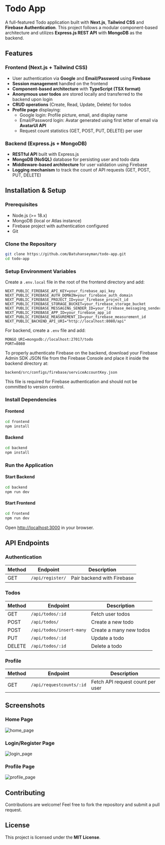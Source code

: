 # Todo App

A full-featured Todo application built with **Next.js**, **Tailwind CSS** and **Firebase Authentication**. This project follows a modular component-based architecture and utilizes **Express.js REST API** with **MongoDB** as the backend.

## Features

### Frontend (Next.js + Tailwind CSS)
- User authentication via **Google** and **Email/Password** using **Firebase**
- **Session management** handled on the frontend
- **Component-based architecture** with **TypeScript (TSX format)**
- **Anonymous user todos** are stored locally and transferred to the backend upon login
- **CRUD operations** (Create, Read, Update, Delete) for todos
- **Profile page** displaying:
  - Google login: Profile picture, email, and display name
  - Email/Password login: Avatar generated using first letter of email via **AvatarUI API**
  - Request count statistics (GET, POST, PUT, DELETE) per user

### Backend (Express.js + MongoDB)
- **RESTful API** built with Express.js
- **MongoDB (NoSQL)** database for persisting user and todo data
- **Middleware-based architecture** for user validation using Firebase
- **Logging mechanism** to track the count of API requests (GET, POST, PUT, DELETE)

## Installation & Setup

### Prerequisites
- Node.js (>= 18.x)
- MongoDB (local or Atlas instance)
- Firebase project with authentication configured
- Git

### Clone the Repository
```sh
git clone https://github.com/Batuhanseyman/todo-app.git
cd todo-app
```

### Setup Environment Variables
Create a `.env.local` file in the root of the frontend directory and add:
```env
NEXT_PUBLIC_FIREBASE_API_KEY=your_firebase_api_key
NEXT_PUBLIC_FIREBASE_AUTH_DOMAIN=your_firebase_auth_domain
NEXT_PUBLIC_FIREBASE_PROJECT_ID=your_firebase_project_id
NEXT_PUBLIC_FIREBASE_STORAGE_BUCKET=your_firebase_storage_bucket
NEXT_PUBLIC_FIREBASE_MESSAGING_SENDER_ID=your_firebase_messaging_sender_id
NEXT_PUBLIC_FIREBASE_APP_ID=your_firebase_app_id
NEXT_PUBLIC_FIREBASE_MEASUREMENT_ID=your_firebase_measurement_id
NEXT_PUBLIC_BACKEND_API_URI="http://localhost:8080/api"
```
For backend, create a `.env` file and add:
```env
MONGO_URI=mongodb://localhost:27017/todo
PORT=8080
```


To properly authenticate Firebase on the backend, download your Firebase Admin SDK JSON file from the Firebase Console and place it inside the backend directory at:
```
backend/src/configs/firebase/serviceAccountKey.json
```
This file is required for Firebase authentication and should not be committed to version control.

### Install Dependencies
#### Frontend
```sh
cd frontend
npm install
```
#### Backend
```sh
cd backend
npm install
```

### Run the Application
#### Start Backend
```sh
cd backend
npm run dev
```
#### Start Frontend
```sh
cd frontend
npm run dev
```
Open [http://localhost:3000](http://localhost:3000) in your browser.

## API Endpoints

### Authentication
| Method | Endpoint        | Description                      |
|--------|----------------|----------------------------------|
| GET    | `/api/register/`    | Pair backend with Firebase |

### Todos
| Method | Endpoint         | Description            |
|--------|-----------------|------------------------|
| GET    | `/api/todos/:id`        | Fetch user todos       |
| POST   | `/api/todos/`       | Create a new todo      |
| POST   | `/api/todos/insert-many`       | Create a many new todos      |
| PUT    | `/api/todos/:id`    | Update a todo         |
| DELETE | `/api/todos/:id`   | Delete a todo         |

### Profile
| Method | Endpoint        | Description                      |
|--------|----------------|----------------------------------|
| GET    | `/api/requestcounts/:id`    | Fetch API request count per user |

## Screenshots
### Home Page
![home_page](https://github.com/user-attachments/assets/c829d769-a7d3-4b54-8a08-67d3a3866d65)


### Login/Register Page
![login_page](https://github.com/user-attachments/assets/f1c4aa1e-a916-47d6-b42f-a88ea26cb6fe)


### Profile Page
![profile_page](https://github.com/user-attachments/assets/03ab1b74-eaf8-4db2-9ca6-b52807a42301)


## Contributing
Contributions are welcome! Feel free to fork the repository and submit a pull request.

## License
This project is licensed under the **MIT License**.

